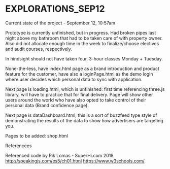 # EXPLORATIONS_SEP12


Current state of the project - September 12, 10:57am

Prototype is currently unfinished, but in progress. Had broken pipes last night above my bathroom that had to be taken care of with property owner. Also did not allocate enough time in the week to finalize/choose electives and audit courses, respectively. 

In hindsight should not have taken four, 3-hour classes Monday + Tuesday. 

None-the-less, have index.html page as a brand introduction and product feature for the customer, have also a loginPage.html as the demo login where user decides which personal data to sync with application. 

Next page is loading.html, which is unfinished: first time referencing three.js library, will have to practice that for final delivery. Page will show other users around the world who have also opted to take control of their personal data (Brand confidence page). 

Next page is dataDashboard.html, this is a sort of buzzfeed type style of demonstrating the results of the data to show how advertisers are targeting you. 

Pages to be added: shop.html

Referencees

Referenced code by Rik Lomas - SuperHi.com 2018
http://speakingjs.com/es5/ch01.html
https://www.w3schools.com/
